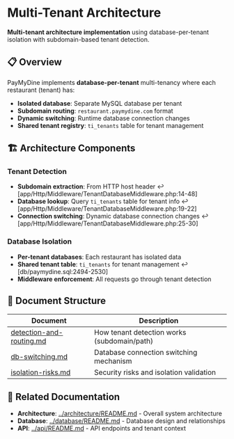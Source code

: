 # Multi-Tenant Architecture

**Multi-tenant architecture implementation** using database-per-tenant isolation with subdomain-based tenant detection.

## 📋 Overview

PayMyDine implements **database-per-tenant** multi-tenancy where each restaurant (tenant) has:
- **Isolated database**: Separate MySQL database per tenant
- **Subdomain routing**: `restaurant.paymydine.com` format
- **Dynamic switching**: Runtime database connection changes
- **Shared tenant registry**: `ti_tenants` table for tenant management

## 🏗️ Architecture Components

### Tenant Detection
- **Subdomain extraction**: From HTTP host header ↩︎ [app/Http/Middleware/TenantDatabaseMiddleware.php:14-48]
- **Database lookup**: Query `ti_tenants` table for tenant info ↩︎ [app/Http/Middleware/TenantDatabaseMiddleware.php:19-22]
- **Connection switching**: Dynamic database connection changes ↩︎ [app/Http/Middleware/TenantDatabaseMiddleware.php:25-30]

### Database Isolation
- **Per-tenant databases**: Each restaurant has isolated data
- **Shared tenant table**: `ti_tenants` for tenant management ↩︎ [db/paymydine.sql:2494-2530]
- **Middleware enforcement**: All requests go through tenant detection

## 📁 Document Structure

| Document | Description |
|----------|-------------|
| [detection-and-routing.md](detection-and-routing.md) | How tenant detection works (subdomain/path) |
| [db-switching.md](db-switching.md) | Database connection switching mechanism |
| [isolation-risks.md](isolation-risks.md) | Security risks and isolation validation |

## 🔗 Related Documentation

- **Architecture**: [../architecture/README.md](../architecture/README.md) - Overall system architecture
- **Database**: [../database/README.md](../database/README.md) - Database design and relationships
- **API**: [../api/README.md](../api/README.md) - API endpoints and tenant context